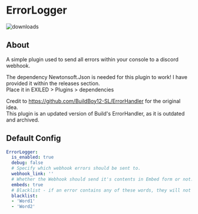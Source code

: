 # ErrorLogger 
![downloads](https://img.shields.io/github/downloads/noahnightmare/ErrorLogger/total)

## About
A simple plugin used to send all errors within your console to a discord webhook.  
  
The dependency Newtonsoft.Json is needed for this plugin to work! I have provided it within the releases section.  
Place it in EXILED > Plugins > dependencies  
  
Credit to https://github.com/BuildBoy12-SL/ErrorHandler for the original idea.  
This plugin is an updated version of Build's ErrorHandler, as it is outdated and archived.

## Default Config
```yaml
ErrorLogger:
  is_enabled: true
  debug: false
  # Specify which webhook errors should be sent to. 
  webhook_link: ''
  # Whether the Webhook should send it's contents in Embed form or not.
  embeds: true
  # Blacklist - if an error contains any of these words, they will not be posted through the webhook. Leave blank [] to not blacklist anything.
  blacklist:
  - 'Word1'
  - 'Word2'
```
